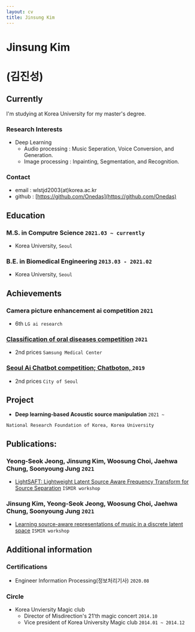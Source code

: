 ```yaml
---
layout: cv
title: Jinsung Kim
---
```


# Jinsung Kim 
# (김진성)


<!-- include contact information from the front matter
Supported arguments:

    - homepage: url, text
        - phone: 010-9903-1174
        - email: wlstjd2003@korea.ac.kr -->


<!-- {% include cv-contact.html %} -->

## Currently

  I'm studying at Korea University for my master's degree.

### **Research Interests**

- Deep Learning
  - Audio processing : Music Seperation, Voice Conversion, and Generation.
  - Image processing : Inpainting, Segmentation, and Recognition.

### **Contact**

- email : wlstjd2003(at)korea.ac.kr
- github : [https://github.com/Onedas](https://github.com/Onedas)
  
## Education

### **M.S. in Computre Science** `2021.03 ~ currently`

- Korea University, `Seoul`

  
### **B.E. in Biomedical Engineering** `2013.03 - 2021.02`

- Korea University, `Seoul`

  

## Achievements

### Camera picture enhancement ai competition `2021`

- 6th `LG ai research`

### [Classification of oral diseases competition](http://intelligence.korea.ac.kr/news/2021/03/08/ai-competition.html) `2021`

- 2nd prices `Samsung Medical Center`

### [Seoul Ai Chatbot competition; Chatboton, ](https://www.donga.com/news/Society/article/all/20191016/97895354/1) `2019`

- 2nd prices `City of Seoul`



## Project

- **Deep learning-based Acoustic source  manipulation** `2021 ~ `

```
National Research Foundation of Korea, Korea University
```

## Publications:

### Yeong-Seok Jeong, Jinsung Kim, Woosung Choi, Jaehwa Chung, Soonyoung Jung `2021`

- [LightSAFT: Lightweight Latent Source Aware Frequency Transform for Source Separation](https://arxiv.org/abs/2111.12516) `ISMIR workshop`

### Jinsung Kim, Yeong-Seok Jeong, Woosung Choi, Jaehwa Chung, Soonyoung Jung `2021`

- [Learning source-aware representations of music in a discrete latent space](https://arxiv.org/abs/2111.13321) `ISMIR workshop`

## Additional information

### **Certifications**

- Engineer Information Processing(정보처리기사) `2020.08`

### **Circle**

- Korea Unviersity Magic club
  - Director of Misdirection's 21'th magic concert `2014.10`
  - Vice president of Korea University Magic club `2014.01 ~ 2014.12`
  
